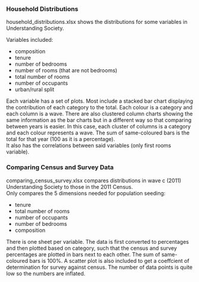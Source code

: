 ### Household Distributions

household_distributions.xlsx shows the distributions for some variables in Understanding Society.

Variables included:
- composition
- tenure
- number of bedrooms
- number of rooms (that are not bedrooms)
- total number of rooms
- number of occupants
- urban/rural split

Each variable has a set of plots. Most include a stacked bar chart displaying the contribution of each category to the total. Each colour is a category and each column is a wave. There are also clustered column charts showing the same information as the bar charts but in a different way so that comparing between years is easier. In this case, each cluster of columns is a category and each colour represents a wave. The sum of same-coloured bars is the total for that year (100 as it is a percentage).         
It also has the correlations between said variables (only first rooms variable).

### Comparing Census and Survey Data

comparing_census_survey.xlsx compares distributions in wave c (2011) Understanding Society to those in the 2011 Census.     
Only compares the 5 dimensions needed for population seeding: 

- tenure
- total number of rooms
- number of occupants
- number of bedrooms
- composition

There is one sheet per variable. The data is first converted to percentages and then plotted based on category, such that the census and survey percentages are plotted in bars next to each other. The sum of same-coloured bars is 100%. A scatter plot is also included to get a coeffcient of determination for survey against census. The number of data points is quite low so the numbers are inflated.  
